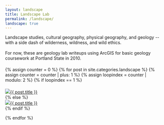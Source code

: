 ```yaml
---
layout: landscape
title: Landscape Lab
permalink: /landscape/
landscape: true
---
```


<div class="container">

<div class="value-props row">
<div class="twelve columns">Landscape studies, cultural geography, physical geography, and geology -- with a side dash of wilderness, wildness, and wild ethics.
<br /><br />
For now, these are geology lab writeups using ArcGIS for basic geology coursework at Portland State in 2010. 
</div></div>
</div>

<div class="container" style="margin-top: 20px;"> 

{% assign counter = 0 %}
{% for post in site.categories.landscape %}
{% assign counter = counter | plus: 1 %}
{% assign loopindex = counter | modulo: 2 %}
{% if loopindex == 1 %}
<div class="value-props row" style="margin-top: 20px;">
<div class="six columns blogthumb"><a href="{{post.url}}"><img src="{{ post.image }}">{{ post.title }}</a></div>
{% else %}
<div class="six columns blogthumb"><a href="{{post.url}}"><img src="{{ post.image }}">{{ post.title }}</a></div>
</div>
{% endif %}
	
{% endfor %}

</div>

